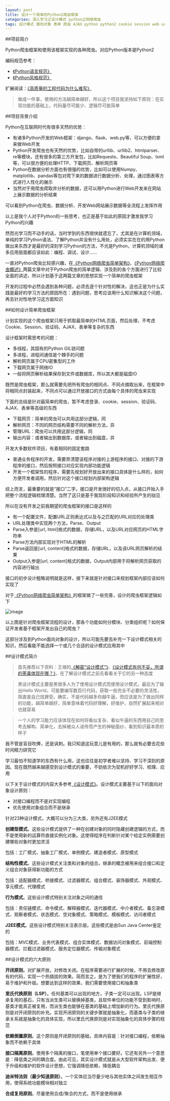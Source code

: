 ```yaml
---
layout: post
title: 设计一个简单的Python2爬虫框架
categories: 深入学习之设计模式 python之网络爬虫
tags: 设计模式 面向对象 表单 爬虫 AJAX python python2 cookie session web url
---
```


##项目简介

Python爬虫框架和使用该框架实现的各种爬虫。对应Python版本是Python2

编码规范参考：

* [《Python语言规范》](http://zh-google-styleguide.readthedocs.io/en/latest/google-python-styleguide/python_language_rules/)
* [《Python风格规范》](http://zh-google-styleguide.readthedocs.io/en/latest/google-python-styleguide/python_style_rules/)

扩展阅读：[《高质量的工程代码为什么难写》](http://hellojava.info/?p=508)

>做成一件事，使用的方法越简单越好，所以这个项目我坚持如下原则：在实现功能的基础上，代码量尽可能少、逻辑尽可能简单

##项目背景介绍

Python在互联网时代有很多天然的优势：

* 有诸多Python开发的Web框架：django、flask、web.py等，可以方便的拿来做Web开发
* Python开发爬虫也有天然的优势，比如自带的urllib、urllib2、htmlparser、re等模块，还有很多的第三方开发包，比如Requests、Beautiful Soup、lxml等，可以很方便的处理HTTP、下载网页、解析网页等
* Python在数据分析方面也有很强的优势，比如可以使用Numpy、matplotlib、pandas等包对爬下来的数据进行数据分析、处理，通过图表等方式进行人性化的展示
* 当然对于用爬虫爬取并分析的数据，还可以用Python进行Web开发来在网站上展示数据的分析结果

可以看到Python在爬虫、数据分析、开发Web网站展示数据等全流程上发挥作用

以上是我个人对于Python的一些思考，也正是基于如此的原因才激发我学习Python的兴趣

然而光学习而不动手的话，当时学到的东西很快就遗忘了，尤其是在计算机领域，单纯的学习Python语法、了解Python并没有什么用处，必须实实在在的用Python做出来东西才是最好的深刻学习Python的方法，不光是Python，计算机领域的诸多应用层面都应该如此：编程、调试、设计……

一直对Python爬虫比较感兴趣，在[《Python网络爬虫简单架构》](http://www.xumenger.com/python-spider-20160608/)、[《Python网络爬虫概述》](http://www.xumenger.com/python-crawler-20170102/)两篇文章中对于Python爬虫的简单逻辑、涉及到的各个方面进行了比较全面的讲述，所以计划基于这两篇文章的思想实现一个简单的爬虫框架

开发的过程中必然会遇到各种问题，必须去逐个针对性的解决，这也正是为什么实践是最好的学习方法的原因所在：遇到问题，思考应该用什么知识解决这个问题，再去针对性地学习这方面知识

##如何设计简单爬虫框架

计划实现的这个爬虫框架只用于抓取最简单的HTML页面，然后处理，不考虑Cookie、Session、验证码、AJAX、表单等复杂的东西

设计框架时需思考的问题：

* 多线程，其固有的Python GIL锁问题
* 多进程，进程间通信是个棘手的问题
* 解析网页属于CPU密集型的工作
* 下载网页属于网络IO
* 一般将网页解析结果保存到文件或数据库，所以其大都是磁盘IO

既然是爬虫框架，那么就需要先把所有爬虫的相同点、不同点摘取出来，在框架中将相同点封装起来，不同点可以通过开放接口的方式由每个具体的爬虫来实现

下面的总结是针对最简单的爬虫，暂不考虑登录、cookie、session、验证码、AJAX、表单等高级的东西

* 下载网页：简单的爬虫可以共用这部分逻辑，同
* 解析网页：不同的网页结构需要不同的解析方法，异
* 管理URL：爬虫可以共用这部分逻辑，同
* 输出内容：或者输出到数据库，或者输出到磁盘，异

开发大多数软件项目，有着相同的固定套路

* 普通业务程序的开发，需要弄清楚该程序对接的上游程序的接口、对接的下游程序的接口，然后按照接口对应实现内部功能逻辑
* 开发一个框架性的程序，需要先规划好开放出来的接口具体是什么样的，如何方便开发者调用，然后针对这个接口规划内部架构逻辑

综上而言，最重要的就是“接口”二字。接口是开发很好的切入点，从接口开始入手把整个流程逻辑梳理清楚。当然了这只是基于我现阶段知识和经验所产生的拙见

所以在没有开发之前我期望的爬虫框架的接口是这样的

* 有一个配置文件，配置URL正则表达式以及与之匹配的URL对应的处理类
* URL处理类中实现两个方法，Parse、Output
* Parse入参是[url, html]格式的数据，存储URL，以及URL对应网页的HTML字符串
* Parse方法内部实现对于HTML的解析
* Parse返回是[url, content]格式的数据，存储URL，以及该URL网页解析的结果
* Output入参是[url, content]格式的数据，Output内部用于将解析网页获取的内容进行输出

接口的初步设计粗略说明就是这样，接下来就是针对接口来规划框架内部应该如何实现了

对于[《Python网络爬虫简单架构》](http://www.xumenger.com/python-spider-20160608/)的框架做了一些完善，设计的爬虫框架逻辑如下

![image](../media/image/2017-02-16/01.png)

以上图是针对爬虫框架流程的设计，那各个功能如何分模块、分类组织呢？如何保证开发者基于框架开发出自己的爬虫？

这部分涉及到Python面向对象的设计，所以可能先要去补充一下设计模式相关的知识，然后看能不能选择一个或几个合适的设计模式应用其中

##设计模式简介

>首先推荐以下资料：王垠的[《解密“设计模式”》](http://www.yinwang.org/blog-cn/2013/03/07/design-patterns)、[《设计模式有何不妥，所谓的荼毒体现在哪？》](https://www.zhihu.com/question/23757237)，在了解设计模式之前先看看关于它的另一种态度

>黑设计模式主要是黑很多人为了使用设计模式而使用设计模式，最后为了输出Hello World，可能要编写数百行代码，获取一些完全不必要的灵活性，简直是自己找罪受。确实，不是代码越多你越牛逼，而应该是为了做出同样的功能，越简单越好，简单意味着代码好理解，好维护，自然扩展起来相对也就容易

>一个人的学习能力应该体现在如何将看似复杂、看似牛逼的东西用自己的思考去解构、简单化，去掉被众人谣传而产生的神秘面纱，看到知识最本质的样子

我不管是盲目吹捧，还是讽刺。我只知道这玩意儿是有用的，那么就有必要去花些时间精力研究它

学习最怕不知道学的东西有什么用，这也往往是初学者难以坚持、学习不深刻的原因。现在既然越来越感受到设计模式的重要，不妨依次为契机好好学习、梳理、应用

以下关于设计模式的内容大多参考[《设计模式》](http://www.runoob.com/design-pattern/design-pattern-tutorial.html)。设计模式主要基于以下的面向对象设计原则：

* 对接口编程而不是对实现编程
* 优先使用对象组合而不是继承

针对23种设计模式，大概可以分为三大类，另外还有J2EE模式

**创建型模式**。这些设计模式提供了一种在创建对象的同时隐藏创建逻辑的方式，而不是使用新的运算符直接实例化对象。这使得程序在判断针对某个给定实例需要创建哪些对象时更加灵活

包括：工厂模式、抽象工厂模式、单例模式、建造者模式、原型模式

**结构性模式**。这些设计模式关注类和对象的组合。继承的概念被用来组合接口和定义组合对象获得新功能的方式

包括：适配器模式、桥接模式、过滤器模式、组合模式、装饰器模式、外观模式、享元模式、代理模式

**行为模式**。这些设计模式特别关注对象之间的通信

包括：责任链模式、命令模式、解释器模式、迭代器模式、中介者模式、备忘录模式、观察者模式、状态模式、空对象模式、策略模式、模板模式、访问者模式

**J2EE模式**。这些设计模式特别关注表示层。这些模式是由Sun Java Center鉴定的

包括：MVC模式、业务代表模式、组合实体模式、数据访问对象模式、前端控制器模式、拦截过滤器模式、服务定位器模式、传输对象模式

##设计模式的六大原则

**开闭原则**。对扩展开放，对修改关闭。在程序需要进行扩展的时候，不用去修改原有的代码，实现一个热插拔的效果。简而言之，是为了使我们的程序的扩展性好，易于维护和升级。想要达到这样的效果，我们需要使用接口和抽象类

**里氏代换原则（LSP）**。任何基类可以出现的地方，子类一定可以出现。LSP是继承复用的基石，只有当派生类可以替换掉基类，且软件单位的功能不受到影响时，基类才能真正被复用，而派生类也能够在基类的基础上增加新的行为。里氏代换原则是对开闭原则的补充。实现开闭原则的关键步骤就是抽象化，而基类与子类的继承关系就是抽象化的具体实现，所以里氏代换原则是对实现抽象化的具体步骤的规范

**依赖倒置原则**。这个原则是开闭原则的基础，具体内容是：针对接口编程，依赖抽象而不依赖于具体

**接口隔离原则**。使用多个隔离的接口，笔使用单个接口要好。它还有另外一个意思是：降低类之间的耦合度。由此可见，其实设计模式就是从大型软件架构出发、便于升级和维护的软件设计思想，它强调降低依赖，降低耦合

**迪米特法则（最少知道原则）**。一个实体应当尽量少地与其他实体之间发生相互作用，使得系统功能模块相对独立

**合成复用原则**。尽量使用合成/聚合的方式，而不是使用继承
